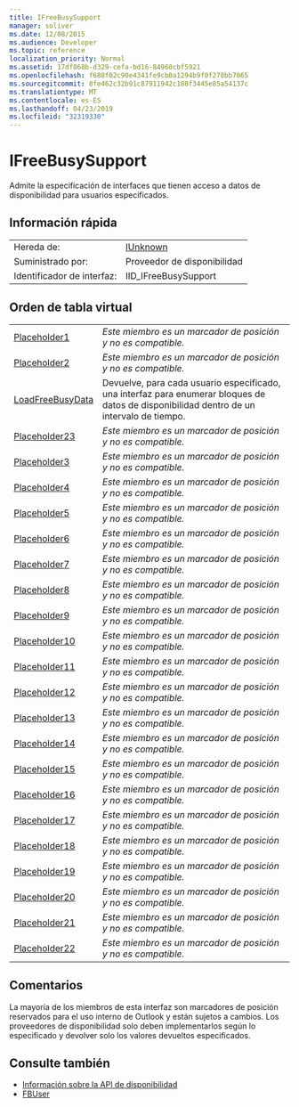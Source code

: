 ```yaml
---
title: IFreeBusySupport
manager: soliver
ms.date: 12/08/2015
ms.audience: Developer
ms.topic: reference
localization_priority: Normal
ms.assetid: 17df868b-d329-cefa-bd16-84960cbf5921
ms.openlocfilehash: f688f02c90e4341fe9cb0a1294b9f0f278bb7065
ms.sourcegitcommit: 8fe462c32b91c87911942c188f3445e85a54137c
ms.translationtype: MT
ms.contentlocale: es-ES
ms.lasthandoff: 04/23/2019
ms.locfileid: "32319330"
---
```

# <a name="ifreebusysupport"></a>IFreeBusySupport

Admite la especificación de interfaces que tienen acceso a datos de disponibilidad para usuarios especificados. 
  
## <a name="quick-info"></a>Información rápida

|||
|:-----|:-----|
|Hereda de:  <br/> |[IUnknown](https://msdn.microsoft.com/library/33f1d79a-33fc-4ce5-a372-e08bda378332%28Office.15%29.aspx) <br/> |
|Suministrado por:  <br/> |Proveedor de disponibilidad  <br/> |
|Identificador de interfaz:  <br/> |IID_IFreeBusySupport  <br/> |
   
## <a name="vtable-order"></a>Orden de tabla virtual

|||
|:-----|:-----|
|[Placeholder1](ifreebusysupport-placeholder1.md) <br/> | *Este miembro es un marcador de posición y no es compatible.*  <br/> |
|[Placeholder2](ifreebusysupport-placeholder2.md) <br/> | *Este miembro es un marcador de posición y no es compatible.*  <br/> |
|[LoadFreeBusyData](ifreebusysupport-loadfreebusydata.md) <br/> |Devuelve, para cada usuario especificado, una interfaz para enumerar bloques de datos de disponibilidad dentro de un intervalo de tiempo.  <br/> |
|[Placeholder23](ifreebusysupport-placeholder23.md) <br/> | *Este miembro es un marcador de posición y no es compatible.*  <br/> |
|[Placeholder3](ifreebusysupport-placeholder3.md) <br/> | *Este miembro es un marcador de posición y no es compatible.*  <br/> |
|[Placeholder4](ifreebusysupport-placeholder4.md) <br/> | *Este miembro es un marcador de posición y no es compatible.*  <br/> |
|[Placeholder5](ifreebusysupport-placeholder5.md) <br/> | *Este miembro es un marcador de posición y no es compatible.*  <br/> |
|[Placeholder6](ifreebusysupport-placeholder6.md) <br/> | *Este miembro es un marcador de posición y no es compatible.*  <br/> |
|[Placeholder7](ifreebusysupport-placeholder7.md) <br/> | *Este miembro es un marcador de posición y no es compatible.*  <br/> |
|[Placeholder8](ifreebusysupport-placeholder8.md) <br/> | *Este miembro es un marcador de posición y no es compatible.*  <br/> |
|[Placeholder9](ifreebusysupport-placeholder9.md) <br/> | *Este miembro es un marcador de posición y no es compatible.*  <br/> |
|[Placeholder10](ifreebusysupport-placeholder10.md) <br/> | *Este miembro es un marcador de posición y no es compatible.*  <br/> |
|[Placeholder11](ifreebusysupport-placeholder11.md) <br/> | *Este miembro es un marcador de posición y no es compatible.*  <br/> |
|[Placeholder12](ifreebusysupport-placeholder12.md) <br/> | *Este miembro es un marcador de posición y no es compatible.*  <br/> |
|[Placeholder13](ifreebusysupport-placeholder13.md) <br/> | *Este miembro es un marcador de posición y no es compatible.*  <br/> |
|[Placeholder14](ifreebusysupport-placeholder14.md) <br/> | *Este miembro es un marcador de posición y no es compatible.*  <br/> |
|[Placeholder15](ifreebusysupport-placeholder15.md) <br/> | *Este miembro es un marcador de posición y no es compatible.*  <br/> |
|[Placeholder16](ifreebusysupport-placeholder16.md) <br/> | *Este miembro es un marcador de posición y no es compatible.*  <br/> |
|[Placeholder17](ifreebusysupport-placeholder17.md) <br/> | *Este miembro es un marcador de posición y no es compatible.*  <br/> |
|[Placeholder18](ifreebusysupport-placeholder18.md) <br/> | *Este miembro es un marcador de posición y no es compatible.*  <br/> |
|[Placeholder19](ifreebusysupport-placeholder19.md) <br/> | *Este miembro es un marcador de posición y no es compatible.*  <br/> |
|[Placeholder20](ifreebusysupport-placeholder20.md) <br/> | *Este miembro es un marcador de posición y no es compatible.*  <br/> |
|[Placeholder21](ifreebusysupport-placeholder21.md) <br/> | *Este miembro es un marcador de posición y no es compatible.*  <br/> |
|[Placeholder22](ifreebusysupport-placeholder22.md) <br/> | *Este miembro es un marcador de posición y no es compatible.*  <br/> |
   
## <a name="remarks"></a>Comentarios

La mayoría de los miembros de esta interfaz son marcadores de posición reservados para el uso interno de Outlook y están sujetos a cambios. Los proveedores de disponibilidad solo deben implementarlos según lo especificado y devolver solo los valores devueltos especificados.
  
## <a name="see-also"></a>Consulte también

- [Información sobre la API de disponibilidad](about-the-free-busy-api.md)
- [FBUser](fbuser.md)

